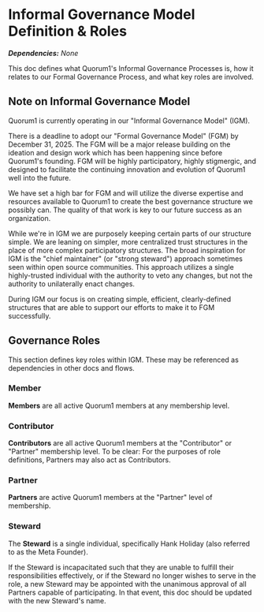 # Informal Governance Model Definition & Roles

_**Dependencies:** None_

This doc defines what Quorum1's Informal Governance Processes is, how it relates to our Formal Governance Process, and what key roles are involved.

## Note on Informal Governance Model

Quorum1 is currently operating in our "Informal Governance Model" (IGM). 

There is a deadline to adopt our "Formal Governance Model" (FGM) by December 31, 2025. The FGM will be a major release building on the ideation and design work which has been happening since before Quorum1's founding. FGM will be highly participatory, highly stigmergic, and designed to facilitate the continuing innovation and evolution of Quorum1 well into the future.

We have set a high bar for FGM and will utilize the diverse expertise and resources available to Quorum1 to create the best governance structure we possibly can. The quality of that work is key to our future success as an organization.

While we're in IGM we are purposely keeping certain parts of our structure simple. We are leaning on simpler, more centralized trust structures in the place of more complex participatory structures. The broad inspiration for IGM is the "chief maintainer" (or "strong steward") approach sometimes seen within open source communities. This approach utilizes a single highly-trusted individual with the authority to veto any changes, but not the authority to unilaterally enact changes.

During IGM our focus is on creating simple, efficient, clearly-defined structures that are able to support our efforts to make it to FGM successfully.

## Governance Roles

This section defines key roles within IGM. These may be referenced as dependencies in other docs and flows.

### Member

**Members** are all active Quorum1 members at any membership level.

### Contributor

**Contributors** are all active Quorum1 members at the "Contributor" or "Partner" membership level. To be clear: For the purposes of role definitions, Partners may also act as Contributors.

### Partner

**Partners** are active Quorum1 members at the "Partner" level of membership.

### Steward

The **Steward** is a single individual, specifically Hank Holiday (also referred to as the Meta Founder).

If the Steward is incapacitated such that they are unable to fulfill their responsibilities effectively, or if the Steward no longer wishes to serve in the role, a new Steward may be appointed with the unanimous approval of all Partners capable of participating. In that event, this doc should be updated with the new Steward's name.
